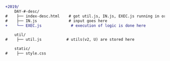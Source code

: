 ```diff
+2019/
    DAY-#-desc/
#    ├── index-desc.html    # got util.js, IN.js, EXEC.js running in order         
#    ├── IN.js              # input goes here
+    └── EXEC.js             # execution of logic is done here
    
    util/
#    ├── util.js           # utils(v2, U) are stored here

    static/
#    ├── style.css
```

<!--
- text in red
+ text in green
! text in orange
# text in gray
@@ text in purple (and bold)@@



Relative path Access
Consistent Naming is the Key
    if you want to access different pages from the root level, or individual index-#-desc level
    each directory having: index.html as entry

-->

